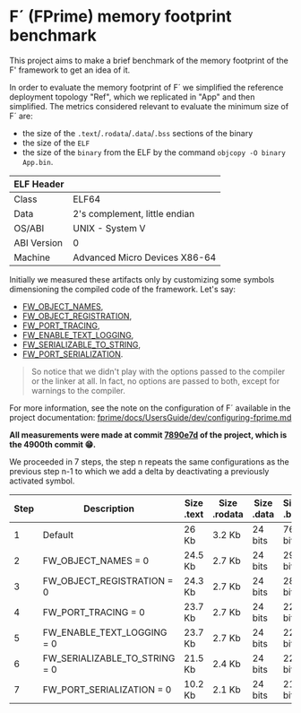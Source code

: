 # F´ (FPrime) memory footprint benchmark

This project aims to make a brief benchmark of the memory footprint of the F' framework to get an idea of it.

In order to evaluate the memory footprint of F´ we simplified the reference deployment topology "Ref", which we replicated in "App" and then simplified.
The metrics considered relevant to evaluate the minimum size of F´ are:
- the size of the `.text`/`.rodata`/`.data`/`.bss` sections of the binary
- the size of the `ELF`
- the size of the `binary` from the ELF by the command `objcopy -O binary App.bin`.

| ELF Header  |                                |
|-------------|--------------------------------|
| Class       | ELF64                          |
| Data        | 2's complement, little endian  |
| OS/ABI      |  UNIX - System V               |
| ABI Version |  0                             |
| Machine     |  Advanced Micro Devices X86-64 |

Initially we measured these artifacts only by customizing some symbols dimensioning the compiled code of the framework. Let's say:
- [FW_OBJECT_NAMES](./fprime/docs/UsersGuide/dev/configuring-fprime.md#object-naming),
- [FW_OBJECT_REGISTRATION](./fprime/docs/UsersGuide/dev/configuring-fprime.md#object-registry),
- [FW_PORT_TRACING](./fprime/docs/UsersGuide/dev/configuring-fprime.md#port-tracing#),
- [FW_ENABLE_TEXT_LOGGING](./fprime/docs/UsersGuide/dev/configuring-fprime.md#text-logging),
- [FW_SERIALIZABLE_TO_STRING](./fprime/docs/UsersGuide/dev/configuring-fprime.md#object-to-string),
- [FW_PORT_SERIALIZATION](./fprime/docs/UsersGuide/dev/configuring-fprime.md#port-serialization).

> So notice that we didn't play with the options passed to the compiler or the linker at all. In fact, no options are passed to both, except for warnings to the compiler.

For more information, see the note on the configuration of F´ available in the project documentation: [fprime/docs/UsersGuide/dev/configuring-fprime.md](./fprime/docs/UsersGuide/dev/configuring-fprime.md)

**All measurements were made at commit [7890e7d](https://github.com/nasa/fprime/tree/7890e7d8f7f5af79dd57c1dbd8235fcb6bb975b3) of the project, which is the 4900th commit 😁.**

We proceeded in 7 steps, the step n repeats the same configurations as the previous step n-1 to which we add a delta by deactivating a previously activated symbol.

| Step | Description                       | Size .text | Size .rodata | Size .data | Size .bss | Size elf | Size bin |
|------|-----------------------------------|------------|--------------|------------|-----------|----------|----------|
| 1    | Default                           | 26 Kb      | 3.2 Kb       | 24 bits    | 760 bits  | 488 Kb   | 353 Kb   |
| 2    | FW_OBJECT_NAMES = 0               | 24.5 Kb    | 2.7 Kb       | 24 bits    | 296 bits  | 487 Kb   | 353 Kb   |
| 3    | FW_OBJECT_REGISTRATION = 0        | 24.3 Kb    | 2.7 Kb       | 24 bits    | 288 bits  | 485 Kb   | 353 Kb   |
| 4    | FW_PORT_TRACING = 0               | 23.7 Kb    | 2.7 Kb       | 24 bits    | 224 bits  | 465 Kb   | 337 Kb   |
| 5    | FW_ENABLE_TEXT_LOGGING = 0        | 23.7 Kb    | 2.7 Kb       | 24 bits    | 224 bits  | 465 Kb   | 337 Kb   |
| 6    | FW_SERIALIZABLE_TO_STRING = 0     | 21.5 Kb    | 2.4 Kb       | 24 bits    | 224 bits  | 412 Kb   | 295 Kb   |
| 7    | FW_PORT_SERIALIZATION = 0         | 10.2 Kb    | 2.1 Kb       | 24 bits    | 216 bits  | 276 Kb   | 204 Kb   |

